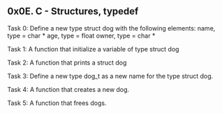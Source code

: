 ## 0x0E. C - Structures, typedef

Task 0: Define a new type struct dog with the following elements: name, type = char * age, type = float owner, type = char *

Task 1: A function that initialize a variable of type struct dog

Task 2: A function that prints a struct dog

Task 3: Define a new type dog_t as a new name for the type struct dog.

Task 4: A function that creates a new dog.

Task 5: A function that frees dogs.
